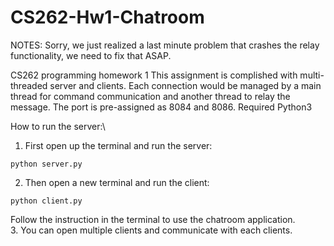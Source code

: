 # CS262-Hw1-Chatroom
NOTES: Sorry, we just realized a last minute problem that crashes the relay functionality, we need to fix that ASAP. 

CS262 programming homework 1
This assignment is complished with multi-threaded server and clients. Each connection would be managed by a main thread for command communication and another thread to relay the message.
The port is pre-assigned as 8084 and 8086. 
Required Python3

How to run the server:\
  1. First open up the terminal and run the server:
```
python server.py
```
  2. Then open a new terminal and run the client:
 ```
 python client.py
 ```
 Follow the instruction in the terminal to use the chatroom application.\
  3. You can open multiple clients and communicate with each clients.





